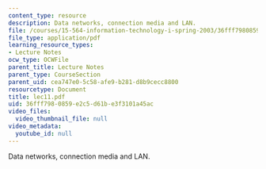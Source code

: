 ```yaml
---
content_type: resource
description: Data networks, connection media and LAN.
file: /courses/15-564-information-technology-i-spring-2003/36fff7980859e2c5d61be3f3101a45ac_lec11.pdf
file_type: application/pdf
learning_resource_types:
- Lecture Notes
ocw_type: OCWFile
parent_title: Lecture Notes
parent_type: CourseSection
parent_uid: cea747e0-5c58-afe9-b281-d8b9cecc8800
resourcetype: Document
title: lec11.pdf
uid: 36fff798-0859-e2c5-d61b-e3f3101a45ac
video_files:
  video_thumbnail_file: null
video_metadata:
  youtube_id: null
---
```

Data networks, connection media and LAN.

